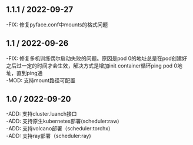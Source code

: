 ## 1.1.1 / 2022-09-27
-FIX: 修复pyface.conf中mounts的格式问题  
## 1.1 / 2022-09-26
-FIX: 修复多机训练偶尔启动失败的问题。原因是pod 0的地址总是在pod创建好之后过一定的时间才会生效，解决方式是增加init container循环ping pod 0地址，直到ping通   
-MOD: 支持mount路径可配置  
## 1.0 / 2022-09-20
-ADD: 支持cluster.luanch接口  
-ADD: 支持原生kubernetes部署(scheduler:raw)  
-ADD: 支持volcano部署（scheduler:torchx)  
-ADD: 支持ray部署（scheduler:ray)  

